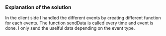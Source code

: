 ### Explanation of the solution

In the client side I handled the different events by creating different function for each events.
The function sendData is called every time and event is done. I only send the uselful data depending on the event type.

